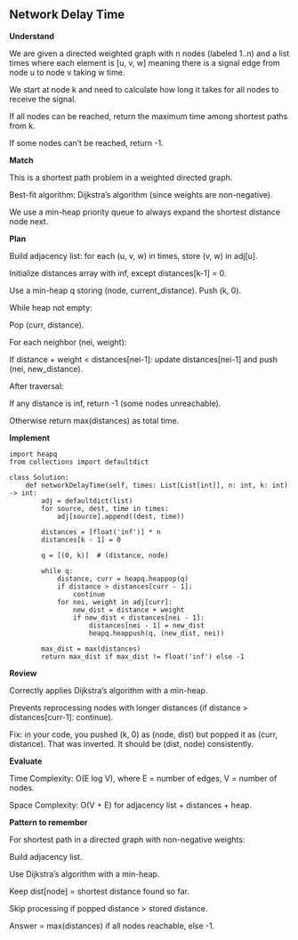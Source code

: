 ## Network Delay Time
**Understand**

We are given a directed weighted graph with n nodes (labeled 1..n) and a list times where each element is [u, v, w] meaning there is a signal edge from node u to node v taking w time.

We start at node k and need to calculate how long it takes for all nodes to receive the signal.

If all nodes can be reached, return the maximum time among shortest paths from k.

If some nodes can’t be reached, return -1.

**Match**

This is a shortest path problem in a weighted directed graph.

Best-fit algorithm: Dijkstra’s algorithm (since weights are non-negative).

We use a min-heap priority queue to always expand the shortest distance node next.

**Plan**

Build adjacency list: for each (u, v, w) in times, store (v, w) in adj[u].

Initialize distances array with inf, except distances[k-1] = 0.

Use a min-heap q storing (node, current_distance). Push (k, 0).

While heap not empty:

Pop (curr, distance).

For each neighbor (nei, weight):

If distance + weight < distances[nei-1]: update distances[nei-1] and push (nei, new_distance).

After traversal:

If any distance is inf, return -1 (some nodes unreachable).

Otherwise return max(distances) as total time.

**Implement**
```
import heapq
from collections import defaultdict

class Solution:
    def networkDelayTime(self, times: List[List[int]], n: int, k: int) -> int:
        adj = defaultdict(list)
        for source, dest, time in times:
            adj[source].append((dest, time))
        
        distances = [float('inf')] * n
        distances[k - 1] = 0
        
        q = [(0, k)]  # (distance, node)
        
        while q:
            distance, curr = heapq.heappop(q)
            if distance > distances[curr - 1]:
                continue
            for nei, weight in adj[curr]:
                new_dist = distance + weight
                if new_dist < distances[nei - 1]:
                    distances[nei - 1] = new_dist
                    heapq.heappush(q, (new_dist, nei))
        
        max_dist = max(distances)
        return max_dist if max_dist != float('inf') else -1
```

**Review**

Correctly applies Dijkstra’s algorithm with a min-heap.

Prevents reprocessing nodes with longer distances (if distance > distances[curr-1]: continue).

Fix: in your code, you pushed (k, 0) as (node, dist) but popped it as (curr, distance). That was inverted. It should be (dist, node) consistently.

**Evaluate**

Time Complexity: O(E log V), where E = number of edges, V = number of nodes.

Space Complexity: O(V + E) for adjacency list + distances + heap.

**Pattern to remember**

For shortest path in a directed graph with non-negative weights:

Build adjacency list.

Use Dijkstra’s algorithm with a min-heap.

Keep dist[node] = shortest distance found so far.

Skip processing if popped distance > stored distance.

Answer = max(distances) if all nodes reachable, else -1.